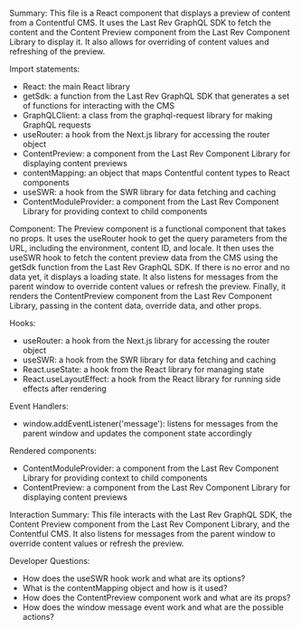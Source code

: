 Summary:
This file is a React component that displays a preview of content from a Contentful CMS. It uses the Last Rev GraphQL SDK to fetch the content and the Content Preview component from the Last Rev Component Library to display it. It also allows for overriding of content values and refreshing of the preview.

Import statements:
- React: the main React library
- getSdk: a function from the Last Rev GraphQL SDK that generates a set of functions for interacting with the CMS
- GraphQLClient: a class from the graphql-request library for making GraphQL requests
- useRouter: a hook from the Next.js library for accessing the router object
- ContentPreview: a component from the Last Rev Component Library for displaying content previews
- contentMapping: an object that maps Contentful content types to React components
- useSWR: a hook from the SWR library for data fetching and caching
- ContentModuleProvider: a component from the Last Rev Component Library for providing context to child components

Component:
The Preview component is a functional component that takes no props. It uses the useRouter hook to get the query parameters from the URL, including the environment, content ID, and locale. It then uses the useSWR hook to fetch the content preview data from the CMS using the getSdk function from the Last Rev GraphQL SDK. If there is no error and no data yet, it displays a loading state. It also listens for messages from the parent window to override content values or refresh the preview. Finally, it renders the ContentPreview component from the Last Rev Component Library, passing in the content data, override data, and other props.

Hooks:
- useRouter: a hook from the Next.js library for accessing the router object
- useSWR: a hook from the SWR library for data fetching and caching
- React.useState: a hook from the React library for managing state
- React.useLayoutEffect: a hook from the React library for running side effects after rendering

Event Handlers:
- window.addEventListener('message'): listens for messages from the parent window and updates the component state accordingly

Rendered components:
- ContentModuleProvider: a component from the Last Rev Component Library for providing context to child components
- ContentPreview: a component from the Last Rev Component Library for displaying content previews

Interaction Summary:
This file interacts with the Last Rev GraphQL SDK, the Content Preview component from the Last Rev Component Library, and the Contentful CMS. It also listens for messages from the parent window to override content values or refresh the preview.

Developer Questions:
- How does the useSWR hook work and what are its options?
- What is the contentMapping object and how is it used?
- How does the ContentPreview component work and what are its props?
- How does the window message event work and what are the possible actions?